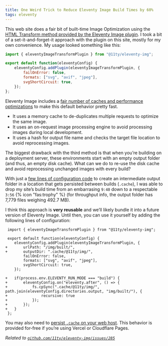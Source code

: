 ```yaml
---
title: One Weird Trick to Reduce Eleventy Image Build Times by 60%
tags: eleventy
---
```

This web site does a fair bit of built-time Image Optimization using the [HTML Transform method provided by the Eleventy Image plugin](https://www.11ty.dev/docs/plugins/image/#html-transform). I took a bit of a set-it-and-forget-it approach with the plugin on this site, mostly for my own convenience. My usage looked something like this:


```js
import { eleventyImageTransformPlugin } from "@11ty/eleventy-img";

export default function(eleventyConfig) {
	eleventyConfig.addPlugin(eleventyImageTransformPlugin, {
		failOnError: false,
		formats: ["svg", "avif", "jpeg"],
		svgShortCircuit: true,
	});
};
```

Eleventy Image includes a [fair number of caches and performance optimizations](https://www.11ty.dev/docs/plugins/image/#build-performance) to make this default behavior pretty fast.

- It uses a memory cache to de-duplicates multiple requests to optimize the same image.
- It uses an on-request image processing engine to avoid processing images during local development.
- It uses a hash for output file name and checks the target file location to avoid reprocessing images.

The biggest drawback with the third method is that when you’re building on a deployment server, these environments start with an empty output folder (and thus, an empty disk cache). What can we do to re-use the disk cache and avoid reprocessing unchanged images with every build?

With just a [few lines of configuration code](https://github.com/zachleat/zachleat.com/commit/eead25b5b38431d3b61bfb318a186d3214c45260) to create an intermediate output folder in a location that gets persisted between builds (`.cache`), I was able to drop my site’s build time from an embarrasing `9:40` down to a respectable `3:56` {% icon "fas:trophy" %} (for throughput info, the output folder has 7,779 files weighing 492.7 MB).

I think this approach is **very reusable** and we’ll likely bundle it into a future version of Eleventy Image. Until then, you can use it yourself by adding the following lines of configuration:

```diff-js
 import { eleventyImageTransformPlugin } from "@11ty/eleventy-img";

 export default function(eleventyConfig) {
 	eleventyConfig.addPlugin(eleventyImageTransformPlugin, {
+		urlPath: "/img/built/",
+		outputDir: ".cache/@11ty/img/",
 		failOnError: false,
 		formats: ["svg", "avif", "jpeg"],
 		svgShortCircuit: true,
 	});

+	if(process.env.ELEVENTY_RUN_MODE === "build") {
+		eleventyConfig.on("eleventy.after", () => {
+			fs.cpSync(".cache/@11ty/img/", path.join(eleventyConfig.directories.output, "img/built/"), {
+				recursive: true
+			});
+		});
+	}
 };
```

You may also need to [persist `.cache` on your web host](https://www.11ty.dev/docs/deployment/#persisting-cache). This behavior is provided for-free if you’re using Vercel or Cloudflare Pages.

_Related to [`github.com/11ty/eleventy-img/issues/285`](https://github.com/11ty/eleventy-img/issues/285)_